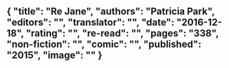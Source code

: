 {
 "title": "Re Jane",
 "authors": "Patricia Park",
 "editors": "",
 "translator": "",
 "date": "2016-12-18",
 "rating": "",
 "re-read": "",
 "pages": "338",
 "non-fiction": "",
 "comic": "",
 "published": "2015",
 "image": ""
}
---

